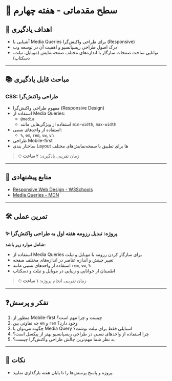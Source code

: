 # 🌟 سطح مقدماتی - هفته چهارم

## 🎯 اهداف یادگیری

- آشنایی با Media Queries برای طراحی واکنش‌گرا (Responsive)
- درک اصول طراحی ریسپانسیو و اهمیت آن در توسعه وب
- توانایی ساخت صفحات سازگار با اندازه‌های مختلف صفحه‌نمایش (موبایل، تبلت، دسکتاپ)

---

## 📚 مباحث قابل یادگیری

### CSS: طراحی واکنش‌گرا

- مفهوم طراحی واکنش‌گرا (Responsive Design)
- استفاده از Media Queries:
  - `@media`
  - استفاده از ویژگی‌هایی مانند `min-width`, `max-width`
- استفاده از واحدهای نسبی:
  - `%`, `em`, `rem`, `vw`, `vh`
- طراحی Mobile-first
- ساختار بندی Layout ها برای تطبیق با صفحه‌نمایش‌های مختلف

> ⏱ زمان تقریبی یادگیری: **۲ ساعت**

---

## 🔗 منابع پیشنهادی

- [Responsive Web Design - W3Schools](https://www.w3schools.com/css/css_rwd_intro.asp)
- [Media Queries - MDN](https://developer.mozilla.org/en-US/docs/Web/CSS/Media_Queries)

---

## 🛠 تمرین عملی

### ✨ پروژه: تبدیل رزومه هفته اول به طراحی واکنش‌گرا

**شامل موارد زیر باشد:**

- استفاده از Media Queries برای سازگار کردن رزومه با موبایل و تبلت
- تغییر چینش و اندازه عناصر در اندازه‌های مختلف صفحه
- استفاده از واحدهای نسبی مانند `rem`, `vw`, `%`
- اطمینان از خوانایی و زیبایی در موبایل و تبلت و دسکتاپ

> ⏱ زمان تقریبی انجام پروژه: **۱ ساعت**

---

## ❓تفکر و پرسش

1. منظور از Mobile-first چیست و چرا مهم است؟
2. چه تفاوتی بین `em` و `rem` وجود دارد؟
3. چگونه می‌توان با Media Query استایلی فقط برای تبلت نوشت؟
4. چرا استفاده از واحدهای نسبی در طراحی ریسپانسیو بهتر از پیکسل است؟
5. به نظر شما مهم‌ترین چالش طراحی واکنش‌گرا چیست؟

---

## 📝 نکات

- پروژه و پاسخ پرسش‌ها را تا پایان هفته بارگذاری نمایید.
